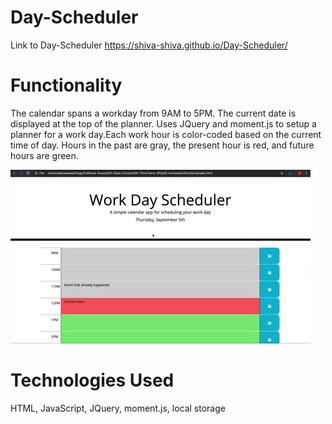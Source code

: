 # Day-Scheduler


Link to Day-Scheduler
  https://shiva-shiva.github.io/Day-Scheduler/


# Functionality
 The calendar spans a workday from 9AM to 5PM. The current date is displayed at the top of the planner. Uses JQuery and moment.js to setup a planner for a work day.Each work hour is color-coded based on the current time of day. Hours in the past are gray, the present hour is red, and future hours are green.

![Day-Scheduler](./asset/05-third-party-apis-homework-demo.gif)

# Technologies Used

  HTML, JavaScript, JQuery, moment.js, local storage